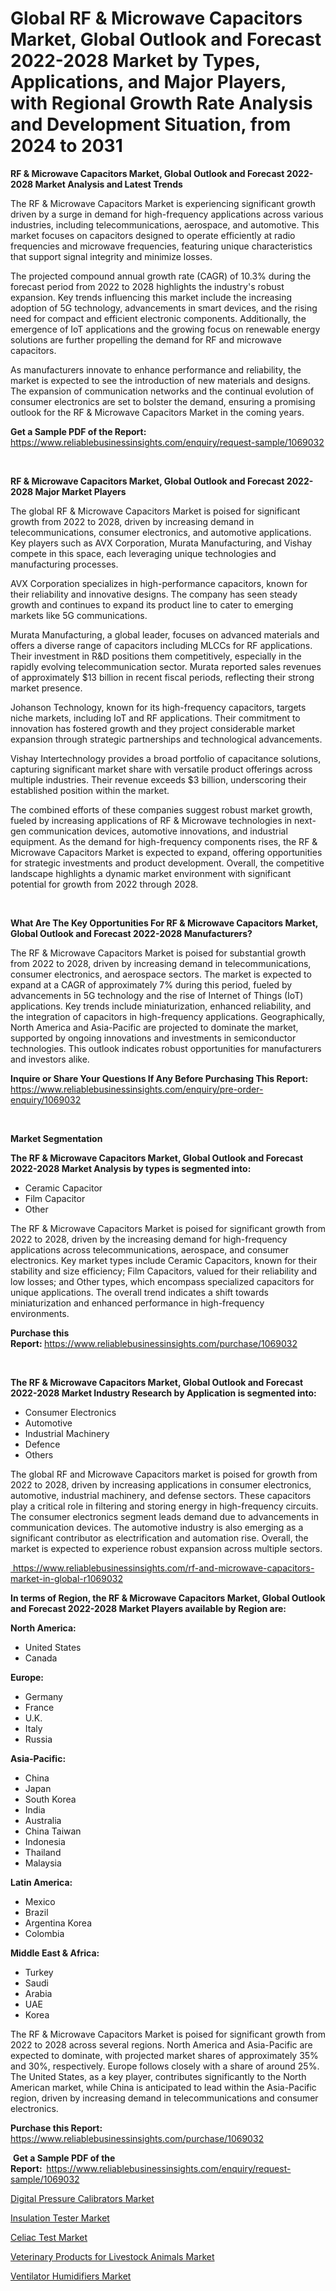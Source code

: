 <p><h1>Global RF & Microwave Capacitors Market, Global Outlook and Forecast 2022-2028 Market by Types, Applications, and Major Players, with Regional Growth Rate Analysis and Development Situation, from 2024 to 2031</h1></p><p><strong>RF & Microwave Capacitors Market, Global Outlook and Forecast 2022-2028 Market Analysis and Latest Trends</strong></p>
<p><p>The RF & Microwave Capacitors Market is experiencing significant growth driven by a surge in demand for high-frequency applications across various industries, including telecommunications, aerospace, and automotive. This market focuses on capacitors designed to operate efficiently at radio frequencies and microwave frequencies, featuring unique characteristics that support signal integrity and minimize losses. </p><p>The projected compound annual growth rate (CAGR) of 10.3% during the forecast period from 2022 to 2028 highlights the industry's robust expansion. Key trends influencing this market include the increasing adoption of 5G technology, advancements in smart devices, and the rising need for compact and efficient electronic components. Additionally, the emergence of IoT applications and the growing focus on renewable energy solutions are further propelling the demand for RF and microwave capacitors.</p><p>As manufacturers innovate to enhance performance and reliability, the market is expected to see the introduction of new materials and designs. The expansion of communication networks and the continual evolution of consumer electronics are set to bolster the demand, ensuring a promising outlook for the RF & Microwave Capacitors Market in the coming years.</p></p>
<p><strong>Get a Sample PDF of the Report:&nbsp;</strong> <a href="https://www.reliablebusinessinsights.com/enquiry/request-sample/1069032">https://www.reliablebusinessinsights.com/enquiry/request-sample/1069032</a></p>
<p>&nbsp;</p>
<p><strong>RF & Microwave Capacitors Market, Global Outlook and Forecast 2022-2028 Major Market Players</strong></p>
<p><p>The global RF & Microwave Capacitors Market is poised for significant growth from 2022 to 2028, driven by increasing demand in telecommunications, consumer electronics, and automotive applications. Key players such as AVX Corporation, Murata Manufacturing, and Vishay compete in this space, each leveraging unique technologies and manufacturing processes.</p><p>AVX Corporation specializes in high-performance capacitors, known for their reliability and innovative designs. The company has seen steady growth and continues to expand its product line to cater to emerging markets like 5G communications.</p><p>Murata Manufacturing, a global leader, focuses on advanced materials and offers a diverse range of capacitors including MLCCs for RF applications. Their investment in R&D positions them competitively, especially in the rapidly evolving telecommunication sector. Murata reported sales revenues of approximately $13 billion in recent fiscal periods, reflecting their strong market presence.</p><p>Johanson Technology, known for its high-frequency capacitors, targets niche markets, including IoT and RF applications. Their commitment to innovation has fostered growth and they project considerable market expansion through strategic partnerships and technological advancements.</p><p>Vishay Intertechnology provides a broad portfolio of capacitance solutions, capturing significant market share with versatile product offerings across multiple industries. Their revenue exceeds $3 billion, underscoring their established position within the market.</p><p>The combined efforts of these companies suggest robust market growth, fueled by increasing applications of RF & Microwave technologies in next-gen communication devices, automotive innovations, and industrial equipment. As the demand for high-frequency components rises, the RF & Microwave Capacitors Market is expected to expand, offering opportunities for strategic investments and product development. Overall, the competitive landscape highlights a dynamic market environment with significant potential for growth from 2022 through 2028.</p></p>
<p>&nbsp;</p>
<p><strong>What Are The Key Opportunities For RF & Microwave Capacitors Market, Global Outlook and Forecast 2022-2028 Manufacturers?</strong></p>
<p><p>The RF & Microwave Capacitors Market is poised for substantial growth from 2022 to 2028, driven by increasing demand in telecommunications, consumer electronics, and aerospace sectors. The market is expected to expand at a CAGR of approximately 7% during this period, fueled by advancements in 5G technology and the rise of Internet of Things (IoT) applications. Key trends include miniaturization, enhanced reliability, and the integration of capacitors in high-frequency applications. Geographically, North America and Asia-Pacific are projected to dominate the market, supported by ongoing innovations and investments in semiconductor technologies. This outlook indicates robust opportunities for manufacturers and investors alike.</p></p>
<p><strong>Inquire or Share Your Questions If Any Before Purchasing This Report:</strong> <a href="https://www.reliablebusinessinsights.com/enquiry/pre-order-enquiry/1069032">https://www.reliablebusinessinsights.com/enquiry/pre-order-enquiry/1069032</a></p>
<p>&nbsp;</p>
<p><strong>Market Segmentation</strong></p>
<p><strong>The RF & Microwave Capacitors Market, Global Outlook and Forecast 2022-2028 Market Analysis by types is segmented into:</strong></p>
<p><ul><li>Ceramic Capacitor</li><li>Film Capacitor</li><li>Other</li></ul></p>
<p><p>The RF & Microwave Capacitors Market is poised for significant growth from 2022 to 2028, driven by the increasing demand for high-frequency applications across telecommunications, aerospace, and consumer electronics. Key market types include Ceramic Capacitors, known for their stability and size efficiency; Film Capacitors, valued for their reliability and low losses; and Other types, which encompass specialized capacitors for unique applications. The overall trend indicates a shift towards miniaturization and enhanced performance in high-frequency environments.</p></p>
<p><strong>Purchase this Report:&nbsp;</strong><a href="https://www.reliablebusinessinsights.com/purchase/1069032">https://www.reliablebusinessinsights.com/purchase/1069032</a></p>
<p>&nbsp;</p>
<p><strong>The RF & Microwave Capacitors Market, Global Outlook and Forecast 2022-2028 Market Industry Research by Application is segmented into:</strong></p>
<p><ul><li>Consumer Electronics</li><li>Automotive</li><li>Industrial Machinery</li><li>Defence</li><li>Others</li></ul></p>
<p><p>The global RF and Microwave Capacitors market is poised for growth from 2022 to 2028, driven by increasing applications in consumer electronics, automotive, industrial machinery, and defense sectors. These capacitors play a critical role in filtering and storing energy in high-frequency circuits. The consumer electronics segment leads demand due to advancements in communication devices. The automotive industry is also emerging as a significant contributor as electrification and automation rise. Overall, the market is expected to experience robust expansion across multiple sectors.</p></p>
<p><a href="https://www.reliablebusinessinsights.com/rf-and-microwave-capacitors-market-in-global-r1069032">&nbsp;https://www.reliablebusinessinsights.com/rf-and-microwave-capacitors-market-in-global-r1069032</a></p>
<p><strong>In terms of Region, the RF & Microwave Capacitors Market, Global Outlook and Forecast 2022-2028 Market Players available by Region are:</strong></p>
<p>
    <p> <strong> North America: </strong>
        <ul>
            <li>United States</li>
            <li>Canada</li>
        </ul>
        </p> 
    <p> <strong> Europe: </strong>
        <ul>
            <li>Germany</li>
            <li>France</li>
            <li>U.K.</li>
            <li>Italy</li>
            <li>Russia</li>
        </ul>
        </p> 
    <p> <strong> Asia-Pacific: </strong>
        <ul>
            <li>China</li>
            <li>Japan</li>
            <li>South Korea</li>
            <li>India</li>
            <li>Australia</li>
            <li>China Taiwan</li>
            <li>Indonesia</li>
            <li>Thailand</li>
            <li>Malaysia</li>
        </ul>
        </p> 
    <p> <strong> Latin America: </strong>
        <ul>
            <li>Mexico</li>
            <li>Brazil</li>
            <li>Argentina Korea</li>
            <li>Colombia</li>
        </ul>
        </p> 
    <p> <strong> Middle East & Africa: </strong>
        <ul>
            <li>Turkey</li>
            <li>Saudi</li>
            <li>Arabia</li>
            <li>UAE</li>
            <li>Korea</li>
        </ul>
    </p>
    </p>
<p><p>The RF & Microwave Capacitors Market is poised for significant growth from 2022 to 2028 across several regions. North America and Asia-Pacific are expected to dominate, with projected market shares of approximately 35% and 30%, respectively. Europe follows closely with a share of around 25%. The United States, as a key player, contributes significantly to the North American market, while China is anticipated to lead within the Asia-Pacific region, driven by increasing demand in telecommunications and consumer electronics.</p></p>
<p><strong>Purchase this Report: </strong><a href="https://www.reliablebusinessinsights.com/purchase/1069032">https://www.reliablebusinessinsights.com/purchase/1069032</a></p>
<p>&nbsp;<strong>Get a Sample PDF of the Report:&nbsp;&nbsp;</strong><a href="https://www.reliablebusinessinsights.com/enquiry/request-sample/1069032">https://www.reliablebusinessinsights.com/enquiry/request-sample/1069032</a></p>
<p><strong></strong></p>
<p><p><a href="https://medium.com/@tracey.gray97887/digital-pressure-calibrators-market-overview-regional-outlook-and-competitive-strategies-on-db28ed73337a">Digital Pressure Calibrators Market</a></p><p><a href="https://medium.com/@tracey.gray97887/insulation-tester-market-growth-outlook-from-2024-to-2031-and-it-is-projecting-at-6-1-cf749fc803ce">Insulation Tester Market</a></p><p><a href="https://www.linkedin.com/pulse/celiac-test-market-share-analysis-growth-trends-forecasts-wuz9e?trackingId=vjqdaIbMSs6dMD7MSBGmcw%3D%3D">Celiac Test Market</a></p><p><a href="https://issuu.com/reportprime-2/docs/veterinary-products-for-livestock-a_b646db521b746a">Veterinary Products for Livestock Animals Market</a></p><p><a href="https://www.linkedin.com/pulse/ventilator-humidifiers-market-strategic-insights-product-evolution-h9bve?trackingId=374N%2Bfa1TDGvmwZbOlYmgg%3D%3D">Ventilator Humidifiers Market</a></p></p>